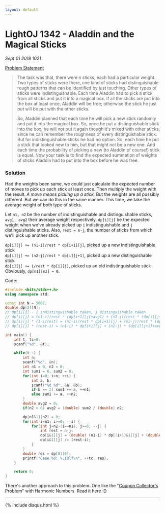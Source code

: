 ```yaml
---
layout: default
---
```


# LightOJ 1342 - Aladdin and the Magical Sticks
_Sept 01 2018 1021_

[Problem Statement](http://lightoj.com/volume_showproblem.php?problem=1342)

> The task was that, there were n sticks, each had a particular weight. Two types of sticks were there, one kind of sticks had distinguishable rough patterns that can be identified by just touching. Other types of sticks were indistinguishable. Each time Aladdin had to pick a stick from all sticks and put it into a magical box. If all the sticks are put into the box at least once, Aladdin will be free; otherwise the stick he just put will be put with the other sticks.
> 
> So, Aladdin planned that each time he will pick a new stick randomly and put it into the magical box. So, once he put a distinguishable stick into the box, he will not put it again though it's mixed with other sticks, since he can remember the roughness of every distinguishable stick. But for indistinguishable sticks he had no option. So, each time he put a stick that looked new to him, but that might not be a new one. And each time the probability of picking a new (to Aladdin of course!) stick is equal. Now your task is to find the expected summation of weights of sticks Aladdin had to put into the box before he was free.

### Solution

Had the weights been same, we could just calculate the expected number of moves to pick up each stick at least once. Then multiply the weight with the result. _A move means picking up a stick._ But the weights are all possibly different. But we can do this in the same manner. This time, we take the average weight of both type of sticks.

Let `n1, n2` be the number of indistinguishable and distinguishable sticks, `avg1, avg2` their average weight respectively. `dp[i][j]` be the expected weight when we've already picked up `i` indistinguishable and `j` distinguishable sticks. Also, `rest = n-j`, the number of sticks from which we'll pick up another stick.

`dp[i][j] += (n1-i)/rest * dp[i+1][j]`, picked up a new indistinguishable stick<br/>
`dp[i][j] += (n2-j)/rest * dp[i][j+1]`, picked up a new distinguishable stick<br/>
`dp[i][j] += i/rest * dp[i][j]`, picked up an old indistinguishable stick<br/>
Obviously, `dp[n1][n2] = 0`.

Code:
```cpp
#include <bits/stdc++.h>
using namespace std;

const int N = 5007;
double dp[2][N];
// dp[i][j] - i indistinguishable taken, j distinguishable taken
// dp[i][j] = (n1-i)/rest * (dp[i+1][j]+avg1) + (n2-j)/rest * (dp[i][j+1]+avg2) + i/rest * (dp[i][j]+avg1)
// dp[i][j] * (1-i/rest) = (n1-i)/rest * dp[i+1][j] + (n2-j)/rest * (dp[i][j+1]+avg2) + n1/rest*avg1
// dp[i][j] * (rest-i) = (n1-i) * dp[i+1][j] + (n2-j) * (dp[i][j+1]+avg2) + n1*avg

int main() {
	int t, tc=0;
	scanf("%d", &t);

	while(t--) {
		int n;
		scanf("%d", &n);
		int n1 = 0, n2 = 0;
		int sum1 = 0, sum2 = 0;
		for(int i=0; i<n; ++i) {
			int a, b;
			scanf("%d %d", &a, &b);
			if(b == 2) sum1 += a, ++n1;
			else sum2 += a, ++n2;
		}
		double avg2 = 0;
		if(n2 > 0) avg2 = (double) sum2 / (double) n2;

		dp[n1&1][n2] = 0;
		for(int i=n1; i>=0; --i) {
			for(int j=n2-(i==n1); j>=0; --j) {
				int rest = n-j;
				dp[i&1][j] = (double) (n1-i) * dp[(i+1)&1][j] + (double) (n2-j) * (dp[i&1][(j+1)]+avg2) + (double) sum1;
				dp[i&1][j] /= (rest-i);
			}
		}
		double res = dp[0][0];
		printf("Case %d: %.10lf\n", ++tc, res);
	}

	return 0;
}
```

There's another approach to this problem. One like the "[Coupon Collector's Problem](https://en.wikipedia.org/wiki/Coupon_collector%27s_problem)" with Harmonic Numbers. Read it here [:D](http://lbv-pc.blogspot.com/2012/09/aladdin-and-magical-sticks.html)

***

{% include disqus.html %}
